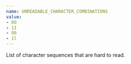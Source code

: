 ```yaml
---
name: UNREADABLE_CHARACTER_COMBINATIONS
value:
- 0O
- 1I
- O0
- 1l
---
```


List of character sequences that are hard to read.